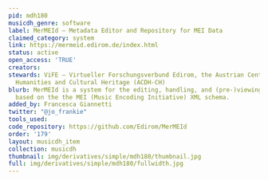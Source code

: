 ```yaml
---
pid: mdh180
musicdh_genre: software
label: MerMEId – Metadata Editor and Repository for MEI Data
claimed_category: system
link: https://mermeid.edirom.de/index.html
status: active
open_access: 'TRUE'
creators: 
stewards: ViFE – Virtueller Forschungsverbund Edirom, the Austrian Centre for Digital
  Humanities and Cultural Heritage (ACDH-CH)
blurb: MerMEId is a system for the editing, handling, and (pre-)viewing of music metadata,
  based on the the MEI (Music Encoding Initiative) XML schema.
added_by: Francesca Giannetti
twitter: "@jo_frankie"
tools_used: 
code_repository: https://github.com/Edirom/MerMEId
order: '179'
layout: musicdh_item
collection: musicdh
thumbnail: img/derivatives/simple/mdh180/thumbnail.jpg
full: img/derivatives/simple/mdh180/fullwidth.jpg
---
```

